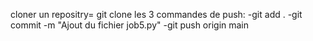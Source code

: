 cloner un repositry= git clone 
les 3 commandes de push:
-git add .
-git commit -m "Ajout du fichier job5.py"
-git push origin main


